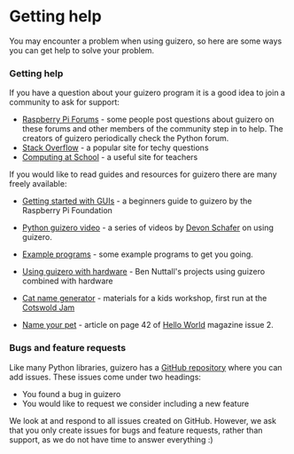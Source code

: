 # Getting help

You may encounter a problem when using guizero, so here are some ways you can get help to solve your problem.

### Getting help

If you have a question about your guizero program it is a good idea to join a community to ask for support:

* [Raspberry Pi Forums](https://www.raspberrypi.org/forums/viewforum.php?f=32&sid=b95bfdce6565681fad633c58a7e0e686) - some people post questions about guizero on these forums and other members of the community step in to help. The creators of guizero periodically check the Python forum.
* [Stack Overflow](https://stackoverflow.com/) - a popular site for techy questions
* [Computing at School](https://www.computingatschool.org.uk/) - a useful site for teachers

If you would like to read guides and resources for guizero there are many freely available:

- [Getting started with GUIs](https://projects.raspberrypi.org/en/projects/getting-started-with-guis) - a beginners guide to guizero by the Raspberry Pi Foundation

- [Python guizero video](https://youtu.be/3dab9xX6Uyg) - a series of videos by [Devon Schafer](https://www.youtube.com/channel/UCTHAn3Viqm9lZO2YSALXNWw) on using guizero.

- [Example programs](https://github.com/lawsie/guizero/tree/master/examples) - some example programs to get you going.

- [Using guizero with hardware](https://github.com/bennuttall/guizero-examples) - Ben Nuttall's projects using guizero combined with hardware

- [Cat name generator](http://www.cotswoldjam.org/downloads/2017-03/cat-name-generator/) - materials for a kids workshop, first run at the [Cotswold Jam](http://www.cotswoldjam.org)

- [Name your pet](https://helloworld.raspberrypi.org/issues/2) - article on page 42 of [Hello World](https://helloworld.raspberrypi.org/) magazine issue 2.




### Bugs and feature requests

Like many Python libraries, guizero has a [GitHub repository](https://github.com/lawsie/guizero) where you can add issues. These issues come under two headings:

+ You found a bug in guizero
+ You would like to request we consider including a new feature

We look at and respond to all issues created on GitHub. However, we ask that you only create issues for bugs and feature requests, rather than support, as we do not have time to answer everything :)
